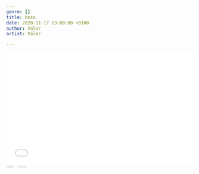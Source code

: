 ```yaml
---
genre: []
title: bosa
date: 2020-11-17 13:00:00 +0100
author: Valer
artist: Valer

---
```

<iframe width="100%" height="300" scrolling="no" frameborder="no" allow="autoplay" src="[https://w.soundcloud.com/player/?url=https%3A//api.soundcloud.com/tracks/921405268&color=%23ff5500&auto_play=false&hide_related=false&show_comments=true&show_user=true&show_reposts=false&show_teaser=true&visual=true](https://w.soundcloud.com/player/?url=https%3A//api.soundcloud.com/tracks/921405268&color=%23ff5500&auto_play=false&hide_related=false&show_comments=true&show_user=true&show_reposts=false&show_teaser=true&visual=true "https://w.soundcloud.com/player/?url=https%3A//api.soundcloud.com/tracks/921405268&color=%23ff5500&auto_play=false&hide_related=false&show_comments=true&show_user=true&show_reposts=false&show_teaser=true&visual=true")"></iframe><div style="font-size: 10px; color: #cccccc;line-break: anywhere;word-break: normal;overflow: hidden;white-space: nowrap;text-overflow: ellipsis; font-family: Interstate,Lucida Grande,Lucida Sans Unicode,Lucida Sans,Garuda,Verdana,Tahoma,sans-serif;font-weight: 100;"><a href="[https://soundcloud.com/user-985216227](https://soundcloud.com/user-985216227 "https://soundcloud.com/user-985216227")" title="valer" target="_blank" style="color: #cccccc; text-decoration: none;">valer</a> · <a href="[https://soundcloud.com/user-985216227/bosa](https://soundcloud.com/user-985216227/bosa "https://soundcloud.com/user-985216227/bosa")" title="bosa" target="_blank" style="color: #cccccc; text-decoration: none;">bosa</a></div>